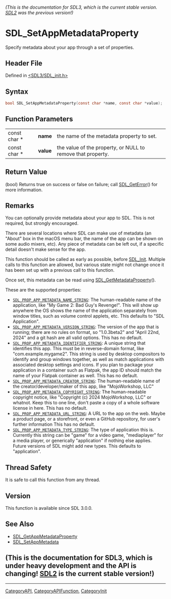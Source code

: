 ###### (This is the documentation for SDL3, which is the current stable version. [SDL2](https://wiki.libsdl.org/SDL2/) was the previous version!)
# SDL_SetAppMetadataProperty

Specify metadata about your app through a set of properties.

## Header File

Defined in [<SDL3/SDL_init.h>](https://github.com/libsdl-org/SDL/blob/main/include/SDL3/SDL_init.h)

## Syntax

```c
bool SDL_SetAppMetadataProperty(const char *name, const char *value);
```

## Function Parameters

|              |           |                                                             |
| ------------ | --------- | ----------------------------------------------------------- |
| const char * | **name**  | the name of the metadata property to set.                   |
| const char * | **value** | the value of the property, or NULL to remove that property. |

## Return Value

(bool) Returns true on success or false on failure; call
[SDL_GetError](SDL_GetError)() for more information.

## Remarks

You can optionally provide metadata about your app to SDL. This is not
required, but strongly encouraged.

There are several locations where SDL can make use of metadata (an "About"
box in the macOS menu bar, the name of the app can be shown on some audio
mixers, etc). Any piece of metadata can be left out, if a specific detail
doesn't make sense for the app.

This function should be called as early as possible, before
[SDL_Init](SDL_Init). Multiple calls to this function are allowed, but
various state might not change once it has been set up with a previous call
to this function.

Once set, this metadata can be read using
[SDL_GetMetadataProperty](SDL_GetMetadataProperty)().

These are the supported properties:

- [`SDL_PROP_APP_METADATA_NAME_STRING`](SDL_PROP_APP_METADATA_NAME_STRING):
  The human-readable name of the application, like "My Game 2: Bad Guy's
  Revenge!". This will show up anywhere the OS shows the name of the
  application separately from window titles, such as volume control
  applets, etc. This defaults to "SDL Application".
- [`SDL_PROP_APP_METADATA_VERSION_STRING`](SDL_PROP_APP_METADATA_VERSION_STRING):
  The version of the app that is running; there are no rules on format, so
  "1.0.3beta2" and "April 22nd, 2024" and a git hash are all valid options.
  This has no default.
- [`SDL_PROP_APP_METADATA_IDENTIFIER_STRING`](SDL_PROP_APP_METADATA_IDENTIFIER_STRING):
  A unique string that identifies this app. This must be in reverse-domain
  format, like "com.example.mygame2". This string is used by desktop
  compositors to identify and group windows together, as well as match
  applications with associated desktop settings and icons. If you plan to
  package your application in a container such as Flatpak, the app ID
  should match the name of your Flatpak container as well. This has no
  default.
- [`SDL_PROP_APP_METADATA_CREATOR_STRING`](SDL_PROP_APP_METADATA_CREATOR_STRING):
  The human-readable name of the creator/developer/maker of this app, like
  "MojoWorkshop, LLC"
- [`SDL_PROP_APP_METADATA_COPYRIGHT_STRING`](SDL_PROP_APP_METADATA_COPYRIGHT_STRING):
  The human-readable copyright notice, like "Copyright (c) 2024
  MojoWorkshop, LLC" or whatnot. Keep this to one line, don't paste a copy
  of a whole software license in here. This has no default.
- [`SDL_PROP_APP_METADATA_URL_STRING`](SDL_PROP_APP_METADATA_URL_STRING): A
  URL to the app on the web. Maybe a product page, or a storefront, or even
  a GitHub repository, for user's further information This has no default.
- [`SDL_PROP_APP_METADATA_TYPE_STRING`](SDL_PROP_APP_METADATA_TYPE_STRING):
  The type of application this is. Currently this string can be "game" for
  a video game, "mediaplayer" for a media player, or generically
  "application" if nothing else applies. Future versions of SDL might add
  new types. This defaults to "application".

## Thread Safety

It is safe to call this function from any thread.

## Version

This function is available since SDL 3.0.0.

## See Also

- [SDL_GetAppMetadataProperty](SDL_GetAppMetadataProperty)
- [SDL_SetAppMetadata](SDL_SetAppMetadata)


## (This is the documentation for SDL3, which is under heavy development and the API is changing! [SDL2](https://wiki.libsdl.org/SDL2/) is the current stable version!)



----
[CategoryAPI](CategoryAPI), [CategoryAPIFunction](CategoryAPIFunction), [CategoryInit](CategoryInit)

